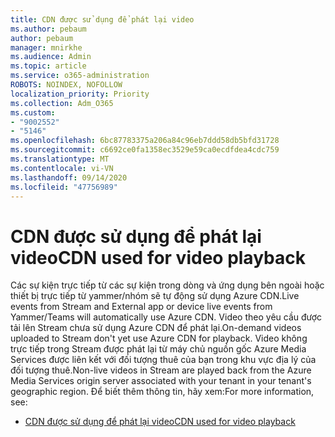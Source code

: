 ```yaml
---
title: CDN được sử dụng để phát lại video
ms.author: pebaum
author: pebaum
manager: mnirkhe
ms.audience: Admin
ms.topic: article
ms.service: o365-administration
ROBOTS: NOINDEX, NOFOLLOW
localization_priority: Priority
ms.collection: Adm_O365
ms.custom:
- "9002552"
- "5146"
ms.openlocfilehash: 6bc87783375a206a84c96eb7ddd58db5bfd31728
ms.sourcegitcommit: c6692ce0fa1358ec3529e59ca0ecdfdea4cdc759
ms.translationtype: MT
ms.contentlocale: vi-VN
ms.lasthandoff: 09/14/2020
ms.locfileid: "47756989"
---
```

# <a name="cdn-used-for-video-playback"></a><span data-ttu-id="4472b-102">CDN được sử dụng để phát lại video</span><span class="sxs-lookup"><span data-stu-id="4472b-102">CDN used for video playback</span></span>

<span data-ttu-id="4472b-103">Các sự kiện trực tiếp từ các sự kiện trong dòng và ứng dụng bên ngoài hoặc thiết bị trực tiếp từ yammer/nhóm sẽ tự động sử dụng Azure CDN.</span><span class="sxs-lookup"><span data-stu-id="4472b-103">Live events from Stream and External app or device live events from Yammer/Teams will automatically use Azure CDN.</span></span> <span data-ttu-id="4472b-104">Video theo yêu cầu được tải lên Stream chưa sử dụng Azure CDN để phát lại.</span><span class="sxs-lookup"><span data-stu-id="4472b-104">On-demand videos uploaded to Stream don't yet use Azure CDN for playback.</span></span> <span data-ttu-id="4472b-105">Video không trực tiếp trong Stream được phát lại từ máy chủ nguồn gốc Azure Media Services được liên kết với đối tượng thuê của bạn trong khu vực địa lý của đối tượng thuê.</span><span class="sxs-lookup"><span data-stu-id="4472b-105">Non-live videos in Stream are played back from the Azure Media Services origin server associated with your tenant in your tenant's geographic region.</span></span> <span data-ttu-id="4472b-106">Để biết thêm thông tin, hãy xem:</span><span class="sxs-lookup"><span data-stu-id="4472b-106">For more information, see:</span></span>

- [<span data-ttu-id="4472b-107">CDN được sử dụng để phát lại video</span><span class="sxs-lookup"><span data-stu-id="4472b-107">CDN used for video playback</span></span>](https://docs.microsoft.com/stream/network-overview#cdn-used-for-video-playback)

